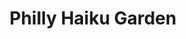 ---
pid: ls154
title: Philly Haiku Garden
location_transcription: Ben Franklin Pkwy Logan to Museum
coordinates: "[-75.171604598118, 39.958470084722]"
zipcode: '87501'
gen_neighborhood: 
neighborhood: 
outside_phl: 'Santa Fe NM '
age: '53'
age_range: 50-59
instagram: 
image_file_name: ls_154.jpg
proposal_transcription: Poets will be invited to write haiku poems that have some
  relationships to Phila. (obvious or not). Those chosen will be etched into porcelain
  //stones// + then placed in the grass median so walkers can stop and read and meditate
  etc.  (modeled after Santa Fe Community College (NM))
topic: 
topic_summary: '0'
type: Garden,Space,Stumble Stone
keywords_other: 
credit: Helga + Grey
image_labels: 
twitter: 
facebook: 
permalink: "/monuments/ls154/"
layout: item-page
---